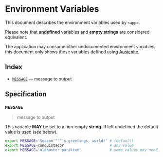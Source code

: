 # Environment Variables

This document describes the environment variables used by `<app>`.

Please note that **undefined** variables and **empty strings** are considered
equivalent.

The application may consume other undocumented environment variables; this
document only shows those variables defined using [Austenite].

[austenite]: https://github.com/ezzatron/austenite

## Index

- [`MESSAGE`](#MESSAGE) — message to output

## Specification

### `MESSAGE`

> message to output

This variable **MAY** be set to a non-empty **string**.
If left undefined the default value is used (see below).

```sh
export MESSAGE='Season'"'"'s greetings, world!' # (default)
export MESSAGE=conquistador                     # any value
export MESSAGE='alabaster parakeet'             # some values may need escaping
```
